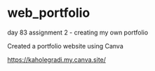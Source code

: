 # web_portfolio
day 83 assignment 2 - creating my own portfolio


Created a portfolio website using Canva

https://kaholegradi.my.canva.site/
